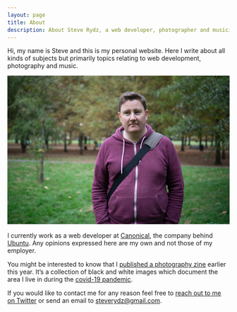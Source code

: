 ```yaml
---
layout: page
title: About
description: About Steve Rydz, a web developer, photographer and musician
---
```


Hi, my name is Steve and this is my personal website. Here I write about all kinds of subjects but primarily topics relating to web development, photography and music.

![A portrait of Steve Rydz](/images/portrait.jpg)

I currently work as a web developer at [Canonical](https://canonical.com), the company behind [Ubuntu](https://ubuntu.com). Any opinions expressed here are my own and not those of my employer.

You might be interested to know that I [published a photography zine](https://steverydz.bigcartel.com/product/safe-distance-zine) earlier this year. It&rsquo;s a collection of black and white images which document the area I live in during the [covid-19 pandemic](https://en.wikipedia.org/wiki/COVID-19_pandemic).

If you would like to contact me for any reason feel free to [reach out to me on Twitter](https://twitter.com/steverydz) or send an email to [steverydz@gmail.com](mailto:steverydz@gmail.com).
